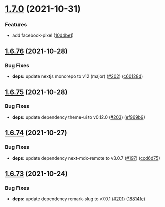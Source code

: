 # [1.7.0](https://github.com/dds/bosabosa.org/compare/v1.6.76...v1.7.0) (2021-10-31)


### Features

* add facebook-pixel ([10d4be1](https://github.com/dds/bosabosa.org/commit/10d4be172c1e3f7738370f91df460f3a35b5a855))



## [1.6.76](https://github.com/dds/bosabosa.org/compare/v1.6.75...v1.6.76) (2021-10-28)


### Bug Fixes

* **deps:** update nextjs monorepo to v12 (major) ([#202](https://github.com/dds/bosabosa.org/issues/202)) ([c60128d](https://github.com/dds/bosabosa.org/commit/c60128d22e8db169e5f5a8958d1c883f537bcd01))



## [1.6.75](https://github.com/dds/bosabosa.org/compare/v1.6.74...v1.6.75) (2021-10-28)


### Bug Fixes

* **deps:** update dependency theme-ui to v0.12.0 ([#203](https://github.com/dds/bosabosa.org/issues/203)) ([ef969b9](https://github.com/dds/bosabosa.org/commit/ef969b9d4aad1f57f1d162ef969c7e4184ab80c5))



## [1.6.74](https://github.com/dds/bosabosa.org/compare/v1.6.73...v1.6.74) (2021-10-27)


### Bug Fixes

* **deps:** update dependency next-mdx-remote to v3.0.7 ([#197](https://github.com/dds/bosabosa.org/issues/197)) ([ccd6d75](https://github.com/dds/bosabosa.org/commit/ccd6d7532f569d6787ed11e65eca59768fcd09fc))



## [1.6.73](https://github.com/dds/bosabosa.org/compare/v1.6.72...v1.6.73) (2021-10-24)


### Bug Fixes

* **deps:** update dependency remark-slug to v7.0.1 ([#201](https://github.com/dds/bosabosa.org/issues/201)) ([18814fe](https://github.com/dds/bosabosa.org/commit/18814fececbd76518322f48255e1e6383324c6ed))



